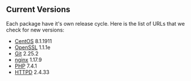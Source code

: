Current Versions
-----------------

Each package have it's own release cycle. Here is the list of URLs that we check for new versions:

* [CentOS](https://wiki.centos.org/Manuals/ReleaseNotes) 8.1.1911
* [OpenSSL](https://github.com/openssl/openssl/releases) 1.1.1e
* [Git](https://github.com/git/git/releases) 2.25.2
* [nginx](https://nginx.org/en/download.html) 1.17.9
* [PHP](https://github.com/php/php-src/releases) 7.4.1
* [HTTPD](https://github.com/apache/httpd/releases) 2.4.33
